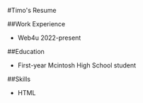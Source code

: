 #Timo's Resume

##Work Experience
- Web4u 2022-present

##Education
- First-year Mcintosh High School student

##Skills
- HTML
